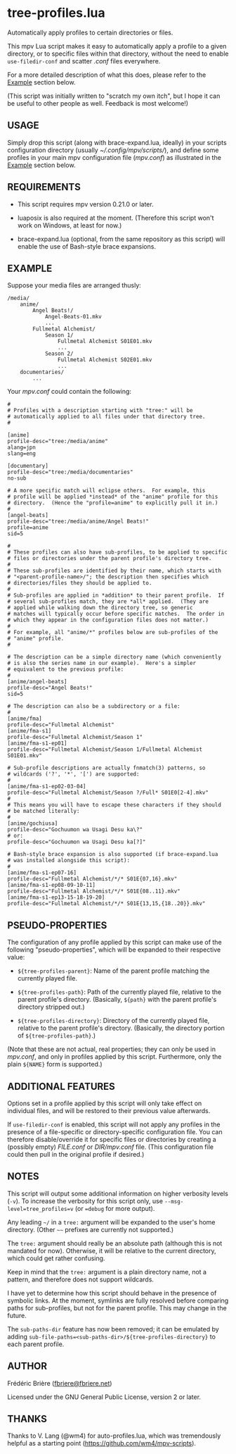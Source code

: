 # tree-profiles.lua

Automatically apply profiles to certain directories or files.

This mpv Lua script makes it easy to automatically apply a profile to
a given directory, or to specific files within that directory, without
the need to enable `use-filedir-conf` and scatter *.conf* files
everywhere.

For a more detailed description of what this does, please refer to the
[Example](#example) section below.

(This script was initially written to "scratch my own itch", but I hope it
can be useful to other people as well.  Feedback is most welcome!)


## USAGE

Simply drop this script (along with brace-expand.lua, ideally) in your
scripts configuration directory (usually *~/.config/mpv/scripts/*), and
define some profiles in your main mpv configuration file (*mpv.conf*) as
illustrated in the [Example](#example) section below.


## REQUIREMENTS

- This script requires mpv version 0.21.0 or later.

- luaposix is also required at the moment.  (Therefore this script won't
work on Windows, at least for now.)

- brace-expand.lua (optional, from the same repository as this script)
will enable the use of Bash-style brace expansions.


## EXAMPLE

Suppose your media files are arranged thusly:

    /media/
        anime/
            Angel Beats!/
                Angel-Beats-01.mkv
                ...
            Fullmetal Alchemist/
                Season 1/
                    Fullmetal Alchemist S01E01.mkv
                    ...
                Season 2/
                    Fullmetal Alchemist S02E01.mkv
                    ...
        documentaries/
            ...

Your *mpv.conf* could contain the following:

    #
    # Profiles with a description starting with "tree:" will be
    # automatically applied to all files under that directory tree.
    #

    [anime]
    profile-desc="tree:/media/anime"
    alang=jpn
    slang=eng

    [documentary]
    profile-desc="tree:/media/documentaries"
    no-sub

    # A more specific match will eclipse others.  For example, this
    # profile will be applied *instead* of the "anime" profile for this
    # directory.  (Hence the "profile=anime" to explicitly pull it in.)
    #
    [angel-beats]
    profile-desc="tree:/media/anime/Angel Beats!"
    profile=anime
    sid=5

    #
    # These profiles can also have sub-profiles, to be applied to specific
    # files or directories under the parent profile's directory tree.
    #
    # These sub-profiles are identified by their name, which starts with
    # "<parent-profile-name>/"; the description then specifies which
    # directories/files they should be applied to.
    #
    # Sub-profiles are applied in *addition* to their parent profile.  If
    # several sub-profiles match, they are *all* applied.  (They are
    # applied while walking down the directory tree, so generic
    # matches will typically occur before specific matches.  The order in
    # which they appear in the configuration files does not matter.)
    #
    # For example, all "anime/*" profiles below are sub-profiles of the
    # "anime" profile.
    #

    # The description can be a simple directory name (which conveniently
    # is also the series name in our example).  Here's a simpler
    # equivalent to the previous profile:
    #
    [anime/angel-beats]
    profile-desc="Angel Beats!"
    sid=5

    # The description can also be a subdirectory or a file:
    #
    [anime/fma]
    profile-desc="Fullmetal Alchemist"
    [anime/fma-s1]
    profile-desc="Fullmetal Alchemist/Season 1"
    [anime/fma-s1-ep01]
    profile-desc="Fullmetal Alchemist/Season 1/Fullmetal Alchemist S01E01.mkv"

    # Sub-profile descriptions are actually fnmatch(3) patterns, so
    # wildcards ('?', '*', '[') are supported:
    #
    [anime/fma-s1-ep02-03-04]
    profile-desc="Fullmetal Alchemist/Season ?/Full* S01E0[2-4].mkv"
    #
    # This means you will have to escape these characters if they should
    # be matched literally:
    #
    [anime/gochiusa]
    profile-desc="Gochuumon wa Usagi Desu ka\?"
    # or:
    profile-desc="Gochuumon wa Usagi Desu ka[?]"

    # Bash-style brace expansion is also supported (if brace-expand.lua
    # was installed alongside this script):
    #
    [anime/fma-s1-ep07-16]
    profile-desc="Fullmetal Alchemist/*/* S01E{07,16}.mkv"
    [anime/fma-s1-ep08-09-10-11]
    profile-desc="Fullmetal Alchemist/*/* S01E{08..11}.mkv"
    [anime/fma-s1-ep13-15-18-19-20]
    profile-desc="Fullmetal Alchemist/*/* S01E{13,15,{18..20}}.mkv"


## PSEUDO-PROPERTIES

The configuration of any profile applied by this script can make use of the
following "pseudo-properties", which will be expanded to their respective
value:

- `${tree-profiles-parent}`: Name of the parent profile matching the
currently played file.

- `${tree-profiles-path}`: Path of the currently played file, relative to
the parent profile's directory.  (Basically, `${path}` with the parent
profile's directory stripped out.)

- `${tree-profiles-directory}`: Directory of the currently played file,
relative to the parent profile's directory.  (Basically, the directory
portion of `${tree-profiles-path}`.)

(Note that these are not actual, real properties; they can only be used in
*mpv.conf*, and only in profiles applied by this script.  Furthermore,
only the plain `${NAME}` form is supported.)


## ADDITIONAL FEATURES

Options set in a profile applied by this script will only take effect
on individual files, and will be restored to their previous value
afterwards.

If `use-filedir-conf` is enabled, this script will not apply any profiles
in the presence of a file-specific or directory-specific configuration
file.  You can therefore disable/override it for specific files or
directories by creating a (possibly empty) *FILE.conf* or *DIR/mpv.conf*
file.  (This configuration file could then pull in the original profile if
desired.)


## NOTES

This script will output some additional information on higher
verbosity levels (`-v`).  To increase the verbosity for this script
only, use `--msg-level=tree_profiles=v` (or `=debug` for more output).

Any leading `~/` in a `tree:` argument will be expanded to the user's
home directory.  (Other `~~` prefixes are currently not supported.)

The `tree:` argument should really be an absolute path (although this
is not mandated for now).  Otherwise, it will be relative to the
current directory, which could get rather confusing.

Keep in mind that the `tree:` argument is a plain directory name, not
a pattern, and therefore does not support wildcards.

I have yet to determine how this script should behave in the presence
of symbolic links.  At the moment, symlinks are fully resolved before
comparing paths for sub-profiles, but not for the parent profile.  This
may change in the future.

The `sub-paths-dir` feature has now been removed; it can be emulated by
adding `sub-file-paths=<sub-paths-dir>/${tree-profiles-directory}` to each
parent profile.


## AUTHOR

Frédéric Brière (fbriere@fbriere.net)

Licensed under the GNU General Public License, version 2 or later.


## THANKS

Thanks to V. Lang (@wm4) for auto-profiles.lua, which was tremendously
helpful as a starting point (https://github.com/wm4/mpv-scripts).

